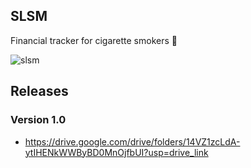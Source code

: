 ## SLSM 
Financial tracker for cigarette smokers  🚬

![slsm ](https://github.com/user-attachments/assets/ae9b95c5-aff4-4b57-860c-d4eb46a121c3)

## Releases
### Version 1.0 
- https://drive.google.com/drive/folders/14VZ1zcLdA-ytIHENkWWByBD0MnOjfbUI?usp=drive_link
